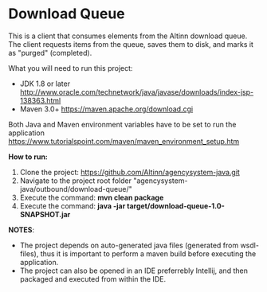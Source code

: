 # Download Queue
This is a client that consumes elements from the Altinn download queue. The client requests items from the queue, saves them to disk, and marks it as "purged" (completed).

What you will need to run this project:

- JDK 1.8 or later http://www.oracle.com/technetwork/java/javase/downloads/index-jsp-138363.html
- Maven 3.0+ https://maven.apache.org/download.cgi

Both Java and Maven environment variables have to be set to run the application https://www.tutorialspoint.com/maven/maven_environment_setup.htm

**How to run:** 

1. Clone the project: https://github.com/Altinn/agencysystem-java.git
2. Navigate to the project root folder "agencysystem-java/outbound/download-queue/"
3. Execute the command: **mvn clean package**
5. Execute the command: **java -jar target/download-queue-1.0-SNAPSHOT.jar**

**NOTES**:

- The project depends on auto-generated java files (generated from wsdl-files), thus it is important to perform a maven build before executing the application.
- The project can also be opened in an IDE preferrebly Intellij, and then packaged and executed from within the IDE.